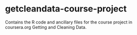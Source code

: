 getcleandata-course-project
===========================

Contains the R code and ancillary files for the course project in coursera.org Getting and Cleaning Data.
